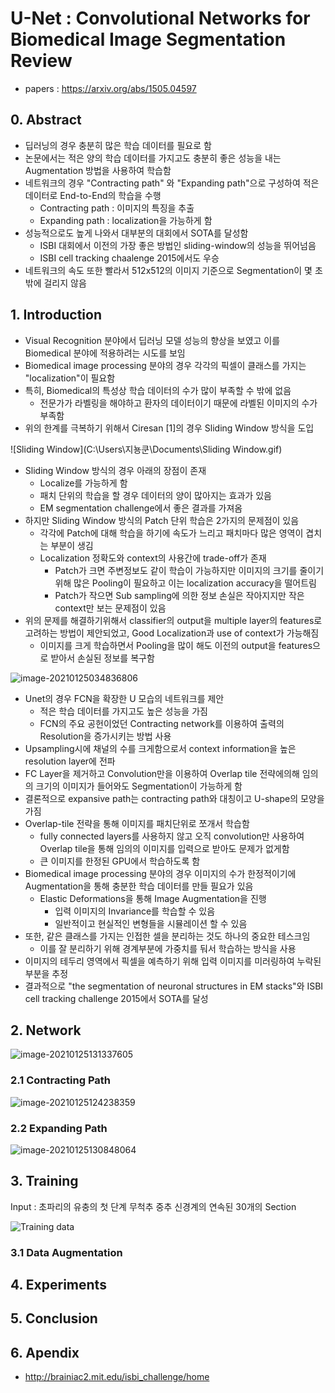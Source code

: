 # U-Net : Convolutional Networks for Biomedical Image Segmentation Review 

- papers : https://arxiv.org/abs/1505.04597

## 0. Abstract 

- 딥러닝의 경우 충분히 많은 학습 데이터를 필요로 함 
- 논문에서는 적은 양의 학습 데이터를 가지고도 충분히 좋은 성능을 내는 Augmentation 방법을 사용하여 학습함 
- 네트워크의 경우 "Contracting path" 와 "Expanding path"으로 구성하여 적은 데이터로 End-to-End의 학습을 수행 
  - Contracting path : 이미지의 특징을 추출 
  - Expanding path : localization을 가능하게 함 
- 성능적으로도 높게 나와서 대부분의 대회에서 SOTA를 달성함 
  - ISBI 대회에서 이전의 가장 좋은 방법인 sliding-window의 성능을 뛰어넘음 
  - ISBI cell tracking chaalenge 2015에서도 우승 
- 네트워크의 속도 또한 빨라서 512x512의 이미지 기준으로 Segmentation이 몇 초밖에 걸리지 않음 

## 1. Introduction 

- Visual Recognition 분야에서 딥러닝 모델 성능의 향상을 보였고 이를 Biomedical 분야에 적용하려는 시도를 보임 
- Biomedical image processing 분야의 경우 각각의 픽셀이 클래스를 가지는 "localization"이 필요함 
- 특히, Biomedical의 특성상 학습 데이터의 수가 많이 부족할 수 밖에 없음
  - 전문가가 라벨링을 해야하고 환자의 데이터이기 때문에 라벨된 이미지의 수가 부족함 
- 위의 한계를 극복하기 위해서 Ciresan [1]의 경우 Sliding Window 방식을 도입 

![Sliding Window](C:\Users\지뇽쿤\Documents\Sliding Window.gif)

- Sliding Window 방식의 경우 아래의 장점이 존재 
  - Localize를 가능하게 함 
  - 패치 단위의 학습을 할 경우 데이터의 양이 많아지는 효과가 있음 
  - EM segmentation challenge에서 좋은 결과를 가져옴 
- 하지만 Sliding Window 방식의 Patch 단위 학습은 2가지의 문제점이 있음 
  - 각각에 Patch에 대해 학습을 하기에 속도가 느리고 패치마다 많은 영역이 겹치는 부분이 생김
  - Localization 정확도와 context의 사용간에 trade-off가 존재 
    - Patch가 크면 주변정보도 같이 학습이 가능하지만 이미지의 크기를 줄이기위해 많은 Pooling이 필요하고 이는  localization accuracy을 떨어트림 
    - Patch가 작으면 Sub sampling에 의한 정보 손실은 작아지지만 작은 context만 보는 문제점이 있음  
- 위의 문제를 해결하기위해서 classifier의 output을 multiple layer의 features로 고려하는 방법이 제안되었고, Good Localization과 use of context가 가능해짐 
  - 이미지를 크게 학습하면서 Pooling을 많이 해도 이전의 output을 features으로 받아서 손실된 정보를 복구함

![image-20210125034836806](C:\Users\지뇽쿤\AppData\Roaming\Typora\typora-user-images\image-20210125034836806.png)

- Unet의 경우 FCN을 확장한 U 모습의 네트워크를 제안 
  - 적은 학습 데이터를 가지고도 높은 성능을 가짐 
  - FCN의 주요 공헌이었던 Contracting network를 이용하여 출력의 Resolution을 증가시키는 방법 사용 
- Upsampling시에 채널의 수를 크게함으로서 context information을 높은 resolution layer에 전파 
- FC Layer을 제거하고 Convolution만을 이용하여 Overlap tile 전략에의해 임의의 크기의 이미지가 들어와도 Segmentation이 가능하게 함
- 결론적으로 expansive path는 contracting path와 대칭이고 U-shape의 모양을 가짐 
- Overlap-tile 전략을 통해 이미지를 패치단위로 쪼개서 학습함  
  - fully connected layers를 사용하지 않고 오직 convolution만 사용하여 Overlap tile을 통해 임의의 이미지를 입력으로 받아도 문제가 없게함 
  - 큰 이미지를 한정된 GPU에서 학습하도록 함 
- Biomedical image processing 분야의 경우 이미지의 수가 한정적이기에 Augmentation을 통해 충분한 학습 데이터를 만들 필요가 있음 
  - Elastic Deformations을 통해 Image Augmentation을 진행 
    - 입력 이미지의 Invariance를 학습할 수 있음 
    - 일반적이고 현실적인 변형들을 시뮬레이션 할 수 있음 
- 또한, 같은 클래스를 가지는 인접한 셀을 분리하는 것도 하나의 중요한 테스크임 
  - 이를 잘 분리하기 위해 경계부분에 가중치를 둬서 학습하는 방식을 사용 
- 이미지의 테두리 영역에서 픽셀을 예측하기 위해 입력 이미지를 미러링하여 누락된 부분을 추정
- 결과적으로 "the segmentation of neuronal structures in EM stacks"와 ISBI cell tracking challenge 2015에서 SOTA를 달성  

## 2. Network 

![image-20210125131337605](C:\Users\지뇽쿤\AppData\Roaming\Typora\typora-user-images\image-20210125131337605.png)



### 2.1 Contracting Path 

![image-20210125124238359](C:\Users\지뇽쿤\AppData\Roaming\Typora\typora-user-images\image-20210125124238359.png)



### 2.2 Expanding Path 

![image-20210125130848064](C:\Users\지뇽쿤\AppData\Roaming\Typora\typora-user-images\image-20210125130848064.png)



## 3. Training 

Input : 초파리의 유충의 첫 단계 무척추 중추 신경계의 연속된 30개의 Section 

![Training data](C:\Users\지뇽쿤\Pictures\Challenge-ISBI-2012-Animation-Input-Labels.gif)





### 3.1 Data Augmentation 



## 4. Experiments 



## 5. Conclusion 



## 6. Apendix 

- http://brainiac2.mit.edu/isbi_challenge/home

